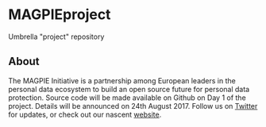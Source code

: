 # MAGPIEproject
Umbrella "project" repository

## About

The MAGPIE Initiative is a partnership among European leaders in the personal data ecosystem to build an open source future for personal data protection. Source code will be made available on Github on Day 1 of the project. Details will be announced on 24th August 2017. Follow us on [Twitter](https://twitter.com/MAGPIEInit) for updates, or check out our nascent [website](http://magpieinitiative.eu). 
